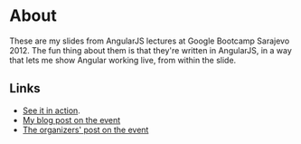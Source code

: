 # About

These are my slides from AngularJS lectures at Google Bootcamp Sarajevo 2012. The fun thing about them is that they're written in AngularJS, in a way that lets me show Angular working live, from within the slide.

## Links

* [See it in action](http://krisajenkins.github.com/GoogleBootcampSlides2012).
* [My blog post on the event](http://blog.jenkster.com/2012/11/google-bootcamp-sarajevo.html)
* [The organizers' post on the event](http://sarajevo.startupweekend.org/2012/11/05/google-bootcamp-sarajevo-hack-away/)
